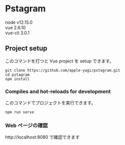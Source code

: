 # Pstagram

node v12.15.0  
vue 2.6.10  
vue-cli 3.0.1

## Project setup

このコマンドを打つと Vue project を setup できます。

```
git clone https://github.com/apple-yagi/pstagram.git
cd pstagram
npm install
```

### Compiles and hot-reloads for development

このコマンドでプロジェクトを実行できます。

```
npm run serve
```

### Web ページの確認

http://localhost:8080 で確認できます
